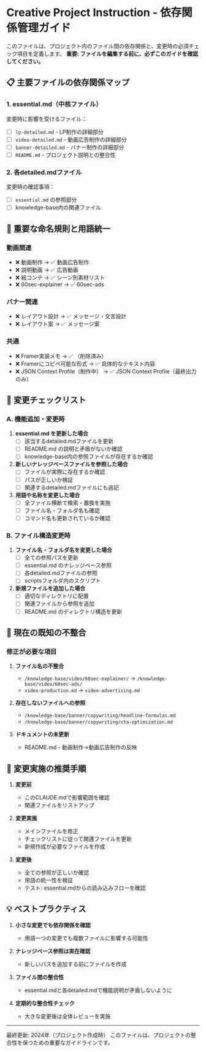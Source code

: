 # Creative Project Instruction - 依存関係管理ガイド

このファイルは、プロジェクト内のファイル間の依存関係と、変更時の必須チェック項目を定義します。
**重要: ファイルを編集する前に、必ずこのガイドを確認してください。**

## 📋 主要ファイルの依存関係マップ

### 1. essential.md（中核ファイル）
変更時に影響を受けるファイル：
- [ ] `lp-detailed.md` - LP制作の詳細部分
- [ ] `video-detailed.md` - 動画広告制作の詳細部分
- [ ] `banner-detailed.md` - バナー制作の詳細部分
- [ ] `README.md` - プロジェクト説明との整合性

### 2. 各detailed.mdファイル
変更時の確認事項：
- [ ] `essential.md` の参照部分
- [ ] knowledge-base内の関連ファイル

## 🔄 重要な命名規則と用語統一

### 動画関連
- ❌ 動画制作 → ✅ 動画広告制作
- ❌ 説明動画 → ✅ 広告動画
- ❌ 絵コンテ → ✅ シーン別素材リスト
- ❌ 60sec-explainer → ✅ 60sec-ads

### バナー関連
- ❌ レイアウト設計 → ✅ メッセージ・文言設計
- ❌ レイアウト案 → ✅ メッセージ案

### 共通
- ❌ Framer実装メモ → ✅ （削除済み）
- ❌ Framerにコピペ可能な形式 → ✅ 具体的なテキスト内容
- ❌ JSON Context Profile（制作中） → ✅ JSON Context Profile（最終出力のみ）

## 🚨 変更チェックリスト

### A. 機能追加・変更時
1. **essential.md を更新した場合**
   - [ ] 該当するdetailed.mdファイルを更新
   - [ ] README.md の説明と矛盾がないか確認
   - [ ] knowledge-base内の参照ファイルが存在するか確認

2. **新しいナレッジベースファイルを参照した場合**
   - [ ] ファイルが実際に存在するか確認
   - [ ] パスが正しいか検証
   - [ ] 関連するdetailed.mdファイルにも追記

3. **用語や名称を変更した場合**
   - [ ] 全ファイル横断で検索・置換を実施
   - [ ] ファイル名・フォルダ名も確認
   - [ ] コマンド名も更新されているか確認

### B. ファイル構造変更時
1. **ファイル名・フォルダ名を変更した場合**
   - [ ] 全ての参照パスを更新
   - [ ] essential.md のナレッジベース参照
   - [ ] 各detailed.mdファイルの参照
   - [ ] scriptsフォルダ内のスクリプト

2. **新規ファイルを追加した場合**
   - [ ] 適切なディレクトリに配置
   - [ ] 関連ファイルから参照を追加
   - [ ] README.md のディレクトリ構造を更新

## 📝 現在の既知の不整合

### 修正が必要な項目
1. **ファイル名の不整合**
   - `/knowledge-base/video/60sec-explainer/` → `/knowledge-base/video/60sec-ads/`
   - `video-production.md` → `video-advertising.md`

2. **存在しないファイルへの参照**
   - `/knowledge-base/banner/copywriting/headline-formulas.md`
   - `/knowledge-base/banner/copywriting/cta-optimization.md`

3. **ドキュメントの未更新**
   - README.md - 動画制作→動画広告制作の反映

## 🔧 変更実施の推奨手順

1. **変更前**
   - このCLAUDE.mdで影響範囲を確認
   - 関連ファイルをリストアップ

2. **変更実施**
   - メインファイルを修正
   - チェックリストに従って関連ファイルを更新
   - 新規作成が必要なファイルを作成

3. **変更後**
   - 全ての参照が正しいか確認
   - 用語の統一性を検証
   - テスト: essential.mdからの読み込みフローを確認

## 💡 ベストプラクティス

1. **小さな変更でも依存関係を確認**
   - 用語一つの変更でも複数ファイルに影響する可能性

2. **ナレッジベース参照は実在確認**
   - 新しいパスを追加する前にファイルを作成

3. **ファイル間の整合性**
   - essential.mdと各detailed.mdで機能説明が矛盾しないように

4. **定期的な整合性チェック**
   - 大きな変更後は全体レビューを実施

---

最終更新: 2024年（プロジェクト作成時）
このファイルは、プロジェクトの整合性を保つための重要なガイドラインです。